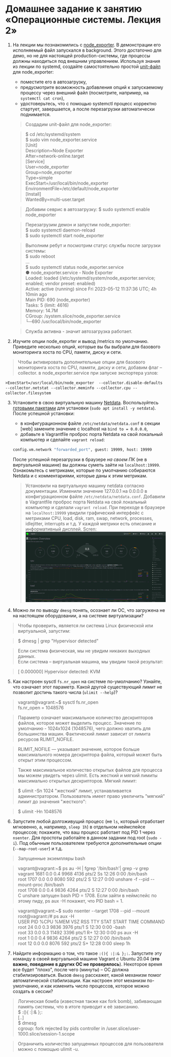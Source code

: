 # Домашнее задание к занятию «Операционные системы. Лекция 2»

1. На лекции мы познакомились с [node_exporter](https://github.com/prometheus/node_exporter/releases). В демонстрации его исполняемый файл запускался в background. Этого достаточно для демо, но не для настоящей production-системы, где процессы должны находиться под внешним управлением. Используя знания из лекции по systemd, создайте самостоятельно простой [unit-файл](https://www.freedesktop.org/software/systemd/man/systemd.service.html) для node_exporter:
    * поместите его в автозагрузку,
    * предусмотрите возможность добавления опций к запускаемому процессу через внешний файл (посмотрите, например, на `systemctl cat cron`),
    * удостоверьтесь, что с помощью systemctl процесс корректно стартует, завершается, а после перезагрузки автоматически поднимается.

	>Создадим unit-файл для node_exporter:  

   >$ cd /etc/systemd/system  
	 $ sudo vim node_exporter.service  
	[Unit]  
		Description=Node Exporter  
		After=network-online.target  
	[Service]  
		User=node_exporter  
		Group=node_exporter  
		Type=simple  
		ExecStart=/usr/local/bin/node_exporter  
		EnvironmentFile=/etc/default/node_exporter  
	[Install]  
		WantedBy=multi-user.target  
	
	>Добавим севрис в автозагрузку:
	$ sudo systemctl enable node_exporter
	
	>Перезагрузим демон и запустим node_exporter:  
	$ sudo systemctl daemon-reload  
	$ sudo systemctl start node_exporter  
	
	>Выполним ребут и посмотрим статус службы после загрузки системы:  
	$ sudo reboot  
	...  
	$ sudo systemctl status node_exporter.service  
	● node_exporter.service - Node Exporter  
     Loaded: loaded (/etc/systemd/system/node_exporter.service; enabled; vendor preset: enabled)  
     Active: active (running) since Fri 2023-05-12 11:37:36 UTC; 4h 10min ago  
   Main PID: 690 (node_exporter)  
      Tasks: 5 (limit: 4616)  
     Memory: 14.7M  
     CGroup: /system.slice/node_exporter.service  
             └─690 /usr/local/bin/node_exporter  
			 
	>Служба активна - значит автозагрузка работает.

	
2. Изучите опции node_exporter и вывод /metrics по умолчанию. Приведите несколько опций, которые вы бы выбрали для базового мониторинга хоста по CPU, памяти, диску и сети.

 >Чтобы активировать дополнительные опции для базового мониторинга хоста по CPU, памяти, диску и сети, добавим флаг –collector. <name> в node_exporter.service при запуске экспортера узлов:

	>ExecStart=/usr/local/bin/node_exporter  --collector.disable-defaults --collector.netstat --collector.meminfo --collector.cpu --collector.filesystem


3. Установите в свою виртуальную машину [Netdata](https://github.com/netdata/netdata). Воспользуйтесь [готовыми пакетами](https://packagecloud.io/netdata/netdata/install) для установки (`sudo apt install -y netdata`). После успешной установки:
    * в конфигурационном файле `/etc/netdata/netdata.conf` в секции [web] замените значение с localhost на `bind to = 0.0.0.0`,
    * добавьте в Vagrantfile проброс порта Netdata на свой локальный компьютер и сделайте `vagrant reload`:
    ```bash
    config.vm.network "forwarded_port", guest: 19999, host: 19999
    ```
    После успешной перезагрузки в браузере *на своем ПК* (не в виртуальной машине) вы должны суметь зайти на `localhost:19999`. Ознакомьтесь с метриками, которые по умолчанию собираются Netdata и с комментариями, которые даны к этим метрикам.


	>Установили на виртуальную машину netdata согласно документации. Изменили значение 127.0.0.1 на 0.0.0.0 в конфигурационном файле `/etc/netdata/netdata.conf`. Добавили в Vagrantfile проброс порта Netdata на свой локальный компьютер и сделали `vagrant reload`. При переходе в браузере на `localhost:19999` увидили графический интерфейс с метриками CPU, load, disk, ram, swap, network, processes, idlejitter, interrupts и т.д. У каждой метрики есть описание и информативный дисплей.
Scren: ![Scren](img/1.png)


4. Можно ли по выводу `dmesg` понять, осознает ли ОС, что загружена не на настоящем оборудовании, а на системе виртуализации?  

>Чтобы проверить, является ли система Linux физической или виртуальной, запустим:  

>$ dmesg | grep "Hypervisor detected"  

>Если система физическая, мы не увидим никаких выходных данных.  
>Если система – виртуальная машина, мы увидим такой результат:  

>[ 0.000000] Hypervisor detected: KVM  

5. Как настроен sysctl `fs.nr_open` на системе по-умолчанию? Узнайте, что означает этот параметр. Какой другой существующий лимит не позволит достичь такого числа (`ulimit --help`)?  

>vagrant@vagrant:~$ sysctl fs.nr_open  
>fs.nr_open = 1048576  

>Параметр означает максимальное количество дескрипторов файлов, которое может выделить процесс. Значение по умолчанию - 1024х1024 (1048576), чего должно хватить для большинства машин. Фактический лимит зависит от лимита ресурсов RLIMIT_NOFILE.

>RLIMIT_NOFILE — указывает значение, которое больше максимального номера дескриптора файла, который может быть открыт этим процессом.

>Также максимальное количество открытых файлов для процесса мы можем увидеть через ulimit. Есть жесткий и мягкий лимиты максимально открытых дескрипторов. Мягкий лимит:   

>	$ ulimit -Sn
>	1024
>"жесткий" лимит, устанавливается администратором. Пользователь имеет право увеличить "мягкий" лимит до значения "жесткого":

>	$ ulimit -Hn
	1048576

6. Запустите любой долгоживущий процесс (не `ls`, который отработает мгновенно, а, например, `sleep 1h`) в отдельном неймспейсе процессов; покажите, что ваш процесс работает под PID 1 через `nsenter`. Для простоты работайте в данном задании под root (`sudo -i`). Под обычным пользователем требуются дополнительные опции (`--map-root-user`) и т.д.

>Запущенные экземпляры bash

>vagrant@vagrant:~$ ps au -H | fgrep '/bin/bash'| grep -v grep  
vagrant     1681  0.0  0.4   9968  4136 pts/2    Ss   12:26   0:00 /bin/bash  
root        1707  0.0  0.0   8080   592 pts/2    S    12:27   0:00       unshare -f --pid --mount-proc /bin/bash  
root        1708  0.0  0.4   9836  4264 pts/2    S    12:27   0:00         /bin/bash  
С unshare запущен bash PID = 1708. Если зайти в неймспейс по этому пиду, ps aux -H покажет, что PID bash = 1.  

>vagrant@vagrant:~$ sudo nsenter --target 1708 --pid --mount  
root@vagrant:/# ps aux -H  
USER         PID %CPU %MEM    VSZ   RSS TTY      STAT START   TIME COMMAND  
root          24  0.0  0.3   9836  3976 pts/1    S    12:30   0:00 -bash  
root          33  0.0  0.3  11492  3396 pts/1    R+   12:30   0:00   ps aux -H  
root           1  0.0  0.4   9836  4264 pts/2    S    12:27   0:00 /bin/bash  
root          12  0.0  0.0   8076   592 pts/2    S+   12:28   0:00   sleep 1h  

7. Найдите информацию о том, что такое `:(){ :|:& };:`. Запустите эту команду в своей виртуальной машине Vagrant с Ubuntu 20.04 (**это важно, поведение в других ОС не проверялось**). Некоторое время все будет "плохо", после чего (минуты) – ОС должна стабилизироваться. Вызов `dmesg` расскажет, какой механизм помог автоматической стабилизации. Как настроен этот механизм по-умолчанию, и как изменить число процессов, которое можно создать в сессии?

>Логическая бомба (известная также как fork bomb), забивающая память системы, что в итоге приводит к её зависанию.    
 $ :(){ :|:& };:  
 [..]  
 $ dmesg  
 cgroup: fork rejected by pids controller in /user.slice/user-1000.slice/session-1.scope  
 
>Ограничить количество запущенных процессов для пользователя можно с помощью ulimit -u. 
